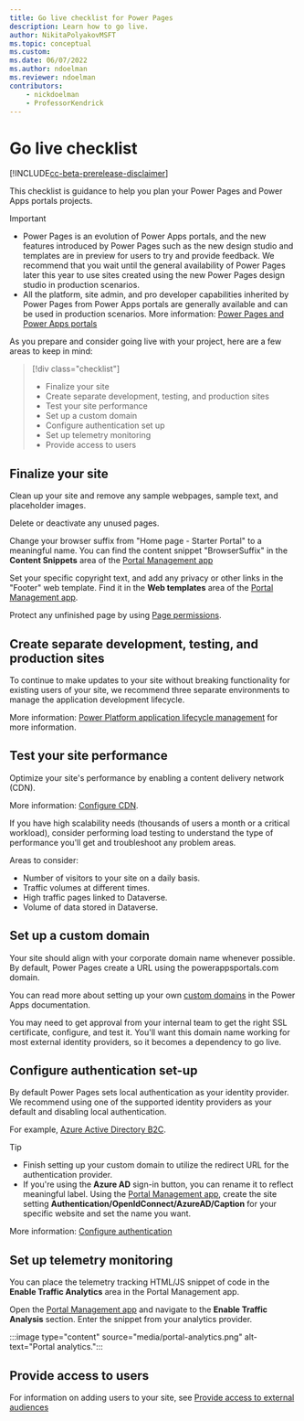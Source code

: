 ```yaml
---
title: Go live checklist for Power Pages
description: Learn how to go live.
author: NikitaPolyakovMSFT
ms.topic: conceptual
ms.custom: 
ms.date: 06/07/2022
ms.author: ndoelman
ms.reviewer: ndoelman
contributors:
    - nickdoelman
    - ProfessorKendrick
---
```


# Go live checklist

[!INCLUDE[cc-beta-prerelease-disclaimer](../includes/cc-beta-prerelease-disclaimer.md)]

This checklist is guidance to help you plan your Power Pages and Power Apps portals projects.

> [!IMPORTANT]
> - Power Pages is an evolution of Power Apps portals, and the new features introduced by Power Pages such as the new design studio and templates are in preview for users to try and provide feedback. We recommend that you wait until the general availability of Power Pages later this year to use sites created using the new Power Pages design studio in production scenarios.
> - All the platform, site admin, and pro 
developer capabilities inherited by Power Pages from Power Apps portals are generally available and can be used in production scenarios. More information: [Power Pages and Power Apps portals](#power-pages-and-power-apps-portals)

As you prepare and consider going live with your project, here are a few areas to keep in mind:

> [!div class="checklist"]
> * Finalize your site
> * Create separate development, testing, and production sites
> * Test your site performance
> * Set up a custom domain
> * Configure authentication set up
> * Set up telemetry monitoring
> * Provide access to users

## Finalize your site

Clean up your site and remove any sample webpages, sample text, and placeholder images.

Delete or deactivate any unused pages. 

Change your browser suffix from "Home page - Starter Portal" to a meaningful name. You can find the content snippet "BrowserSuffix" in the **Content Snippets** area of the [Portal Management app](../configure/portal-management-app.md)

Set your specific copyright text, and add any privacy or other links in the "Footer" web template. Find it in the **Web templates** area of the [Portal Management app](../configure/portal-management-app.md).

Protect any unfinished page by using [Page permissions](../security/page-security.md).

## Create separate development, testing, and production sites

To continue to make updates to your site without breaking functionality for existing users of your site, we recommend three separate environments to manage the application development lifecycle. 

More information: [Power Platform application lifecycle management](/power-platform/alm/basics-alm) for more information. 

## Test your site performance

Optimize your site's performance by enabling a content delivery network (CDN).

More information: [Configure CDN](/power-apps/maker/portals/configure/configure-cdn).

If you have high scalability needs (thousands of users a month or a critical workload), consider performing load testing to understand the type of performance you'll get and troubleshoot any problem areas. 

Areas to consider:
- Number of visitors to your site on a daily basis.
- Traffic volumes at different times.
- High traffic pages linked to Dataverse.
- Volume of data stored in Dataverse.

## Set up a custom domain 

Your site should align with your corporate domain name whenever possible. By default, Power Pages create a URL using the powerappsportals.com domain.

You can read more about setting up your own [custom domains](/power-apps/maker/portals/admin/add-custom-domain) in the Power Apps documentation.

You may need to get approval from your internal team to get the right SSL certificate, configure, and test it. You'll want this domain name working for most external identity providers, so it becomes a dependency to go live.

## Configure authentication set-up

By default Power Pages sets local authentication as your identity provider. We recommend using one of the supported identity providers as your default and disabling local authentication.

For example, [Azure Active Directory B2C](../getting-started/tutorial-setup-site-authentication.md).

> [!TIP]
> - Finish setting up your custom domain to utilize the redirect URL for the authentication provider. 
> - If you're using the **Azure AD** sign-in button, you can rename it to reflect meaningful label. Using the [Portal Management app](../configure/portal-management-app.md), create the site setting **Authentication/OpenIdConnect/AzureAD/Caption** for your specific website and set the name you want.  

More information: [Configure authentication](../security/configure-portal-authentication.md)

## Set up telemetry monitoring

You can place the telemetry tracking HTML/JS snippet of code in the **Enable Traffic Analytics** area in the Portal Management app. 

Open the [Portal Management app](../configure/portal-management-app.md) and navigate to the **Enable Traffic Analysis** section. Enter the snippet from your analytics provider.

:::image type="content" source="media/portal-analytics.png" alt-text="Portal analytics.":::

## Provide access to users

For information on adding users to your site, see [Provide access to external audiences](../security/external-access.md)
